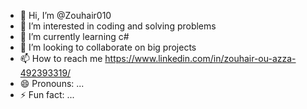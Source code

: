 - 👋 Hi, I’m @Zouhair010
- 👀 I’m interested in coding and solving problems
- 🌱 I’m currently learning c#
- 💞️ I’m looking to collaborate on big projects
- 📫 How to reach me  https://www.linkedin.com/in/zouhair-ou-azza-492393319/
- 😄 Pronouns: ...
- ⚡ Fun fact: ...

<!---
Zouhair010/Zouhair010 is a ✨ special ✨ repository because its `README.md` (this file) appears on your GitHub profile.
You can click the Preview link to take a look at your changes.
--->
